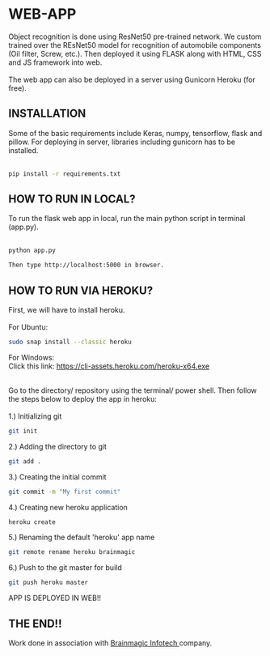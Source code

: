 # WEB-APP

Object recognition is done using ResNet50 pre-trained network. We custom trained over the REsNet50 model for recognition of automobile components (Oil filter, Screw, etc.). Then deployed it using FLASK along with HTML, CSS and JS framework into web. <br><br>
The web app can also be deployed in a server using Gunicorn Heroku (for free). <br>
<h2>INSTALLATION</h2>
Some of the basic requirements include Keras, numpy, tensorflow, flask and pillow. For deploying in server, libraries including gunicorn has to be installed. <br><br>

```sh
pip install -r requirements.txt
```
<h2>HOW TO RUN IN LOCAL?</h2>
To run the flask web app in local, run the main python script in terminal (app.py).<br><br>

```sh
python app.py
```
```sh
Then type http://localhost:5000 in browser. 
```
<h2>HOW TO RUN VIA HEROKU?</h2>
First, we will have to install heroku. <br><br>
For Ubuntu: <br>

```sh
sudo snap install --classic heroku
```
For Windows:<br>
Click this link: https://cli-assets.heroku.com/heroku-x64.exe <br><br>

Go to the directory/ repository using the terminal/ power shell. Then follow the steps below to deploy the app in heroku:<br><br>
1.) Initializing git
```sh
git init
```
2.) Adding the directory to git
```sh
git add .
```
3.) Creating the initial commit
```sh
git commit -m "My first commit"
```
4.) Creating new heroku application
```sh
heroku create
```
5.) Renaming the default 'heroku' app name
```sh
git remote rename heroku brainmagic
```
6.) Push to the git master for build
```sh
git push heroku master
```
APP IS DEPLOYED IN WEB!!<br>
<h2>THE END!!</h2>
Work done in association with <a href="http://brainmagic.co.in/"> Brainmagic Infotech </a> company.

